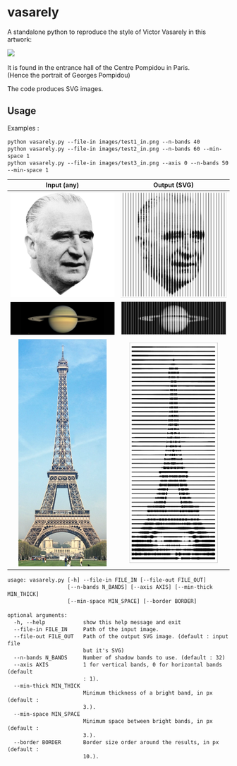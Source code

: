 # vasarely

A standalone python to reproduce the style of Victor Vasarely in this artwork:

<img src="http://golem13.fr/wp-content/uploads/2019/02/Vasarely-expo-CentrePoimpidou.jpg" height="250">

It is found in the entrance hall of the Centre Pompidou in Paris.  
(Hence the portrait of Georges Pompidou)

The code produces SVG images.

## Usage

Examples :
```
python vasarely.py --file-in images/test1_in.png --n-bands 40
python vasarely.py --file-in images/test2_in.png --n-bands 60 --min-space 1
python vasarely.py --file-in images/test3_in.png --axis 0 --n-bands 50 --min-space 1
```
Input (any) | Output (SVG)
:---: | :---:
<img src="images/test1.png" width="250">| <img src="images/test1_out.png" width="250">
<img src="images/test2.png" width="380">| <img src="images/test2_out.png" width="380">
<img src="images/test3.png" width="200">| <img src="images/test3_out.png" width="200">


```
usage: vasarely.py [-h] --file-in FILE_IN [--file-out FILE_OUT]
                   [--n-bands N_BANDS] [--axis AXIS] [--min-thick MIN_THICK]
                   [--min-space MIN_SPACE] [--border BORDER]

optional arguments:
  -h, --help            show this help message and exit
  --file-in FILE_IN     Path of the input image.
  --file-out FILE_OUT   Path of the output SVG image. (default : input file
                        but it's SVG)
  --n-bands N_BANDS     Number of shadow bands to use. (default : 32)
  --axis AXIS           1 for vertical bands, 0 for horizontal bands (default
                        : 1).
  --min-thick MIN_THICK
                        Minimum thickness of a bright band, in px (default :
                        3.).
  --min-space MIN_SPACE
                        Minimum space between bright bands, in px (default :
                        3.).
  --border BORDER       Border size order around the results, in px (default :
                        10.).
```
